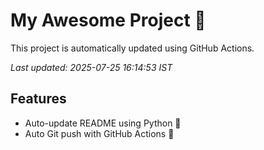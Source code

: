 # My Awesome Project 🚀

This project is automatically updated using GitHub Actions.

_Last updated: 2025-07-25 16:14:53 IST_

## Features
- Auto-update README using Python 🐍
- Auto Git push with GitHub Actions 🤖
